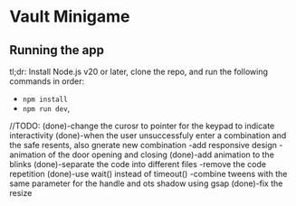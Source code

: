 # Vault Minigame

## Running the app

tl;dr: Install Node.js v20 or later, clone the repo, and run the following commands in order:

- `npm install`
- `npm run dev`,

//TODO:
(done)-change the curosr to pointer for the keypad to indicate interactivity
(done)-when the user unsuccessfuly enter a combination and the safe resents, also gnerate new combination
-add responsive design
-animation of the door opening and closing
(done)-add animation to the blinks
(done)-separate the code into different files
-remove the code repetition
(done)-use wait() instead of timeout()
-combine tweens with the same parameter for the handle and ots shadow using gsap
(done)-fix the resize
